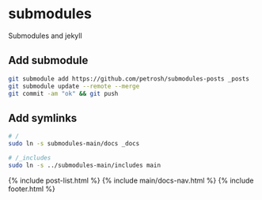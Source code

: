 # submodules
Submodules and jekyll

## Add submodule

```sh
git submodule add https://github.com/petrosh/submodules-posts _posts
git submodule update --remote --merge
git commit -am "ok" && git push
```

## Add symlinks

```sh
# /
sudo ln -s submodules-main/docs _docs

# /_includes
sudo ln -s ../submodules-main/includes main
```

{% include post-list.html %}
{% include main/docs-nav.html %}
{% include footer.html %}
